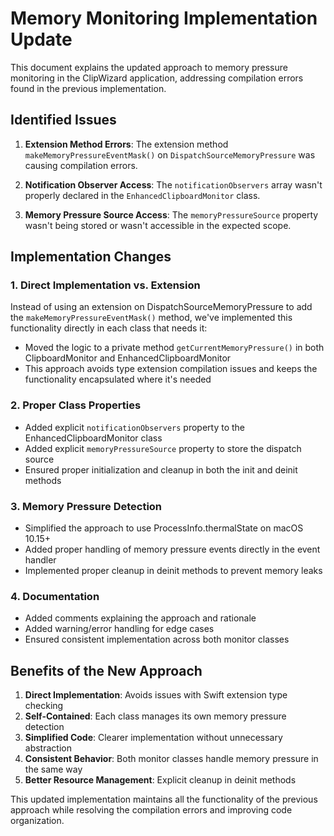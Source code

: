 # Memory Monitoring Implementation Update

This document explains the updated approach to memory pressure monitoring in the ClipWizard application, addressing compilation errors found in the previous implementation.

## Identified Issues

1. **Extension Method Errors**: The extension method `makeMemoryPressureEventMask()` on `DispatchSourceMemoryPressure` was causing compilation errors.

2. **Notification Observer Access**: The `notificationObservers` array wasn't properly declared in the `EnhancedClipboardMonitor` class.

3. **Memory Pressure Source Access**: The `memoryPressureSource` property wasn't being stored or wasn't accessible in the expected scope.

## Implementation Changes

### 1. Direct Implementation vs. Extension

Instead of using an extension on DispatchSourceMemoryPressure to add the `makeMemoryPressureEventMask()` method, we've implemented this functionality directly in each class that needs it:

- Moved the logic to a private method `getCurrentMemoryPressure()` in both ClipboardMonitor and EnhancedClipboardMonitor
- This approach avoids type extension compilation issues and keeps the functionality encapsulated where it's needed

### 2. Proper Class Properties

- Added explicit `notificationObservers` property to the EnhancedClipboardMonitor class
- Added explicit `memoryPressureSource` property to store the dispatch source
- Ensured proper initialization and cleanup in both the init and deinit methods

### 3. Memory Pressure Detection

- Simplified the approach to use ProcessInfo.thermalState on macOS 10.15+
- Added proper handling of memory pressure events directly in the event handler
- Implemented proper cleanup in deinit methods to prevent memory leaks

### 4. Documentation

- Added comments explaining the approach and rationale
- Added warning/error handling for edge cases
- Ensured consistent implementation across both monitor classes

## Benefits of the New Approach

1. **Direct Implementation**: Avoids issues with Swift extension type checking
2. **Self-Contained**: Each class manages its own memory pressure detection
3. **Simplified Code**: Clearer implementation without unnecessary abstraction
4. **Consistent Behavior**: Both monitor classes handle memory pressure in the same way
5. **Better Resource Management**: Explicit cleanup in deinit methods

This updated implementation maintains all the functionality of the previous approach while resolving the compilation errors and improving code organization.
